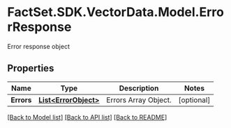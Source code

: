 # FactSet.SDK.VectorData.Model.ErrorResponse
Error response object

## Properties

Name | Type | Description | Notes
------------ | ------------- | ------------- | -------------
**Errors** | [**List&lt;ErrorObject&gt;**](ErrorObject.md) | Errors Array Object. | [optional] 

[[Back to Model list]](../README.md#documentation-for-models) [[Back to API list]](../README.md#documentation-for-api-endpoints) [[Back to README]](../README.md)

